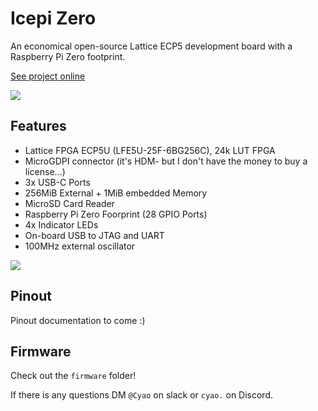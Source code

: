 # Icepi Zero

An economical open-source Lattice ECP5 development board with a Raspberry Pi Zero footprint.

[See project online](https://kicanvas.org/?github=https%3A%2F%2Fgithub.com%2Fcheyao%2Ficepi-zero%2Ftree%2Fmain%2Fhardware)

![](https://hc-cdn.hel1.your-objectstorage.com/s/v3/a6690d6e952f533cc95823e3fc1565726f22daf8_image.png)

## Features

- Lattice FPGA ECP5U (LFE5U-25F-6BG256C), 24k LUT FPGA
- MicroGDPI connector (it's HDM- but I don't have the money to buy a license...)
- 3x USB-C Ports
- 256MiB External + 1MiB embedded Memory
- MicroSD Card Reader
- Raspberry Pi Zero Foorprint (28 GPIO Ports)
- 4x Indicator LEDs
- On-board USB to JTAG and UART
- 100MHz external oscillator

![](https://hc-cdn.hel1.your-objectstorage.com/s/v3/4c0861d350addacafd7bc4966b30fc04cd840f32_image.png)

## Pinout

Pinout documentation to come :)

## Firmware

Check out the `firmware` folder!

If there is any questions DM `@Cyao` on slack or `cyao.` on Discord.

